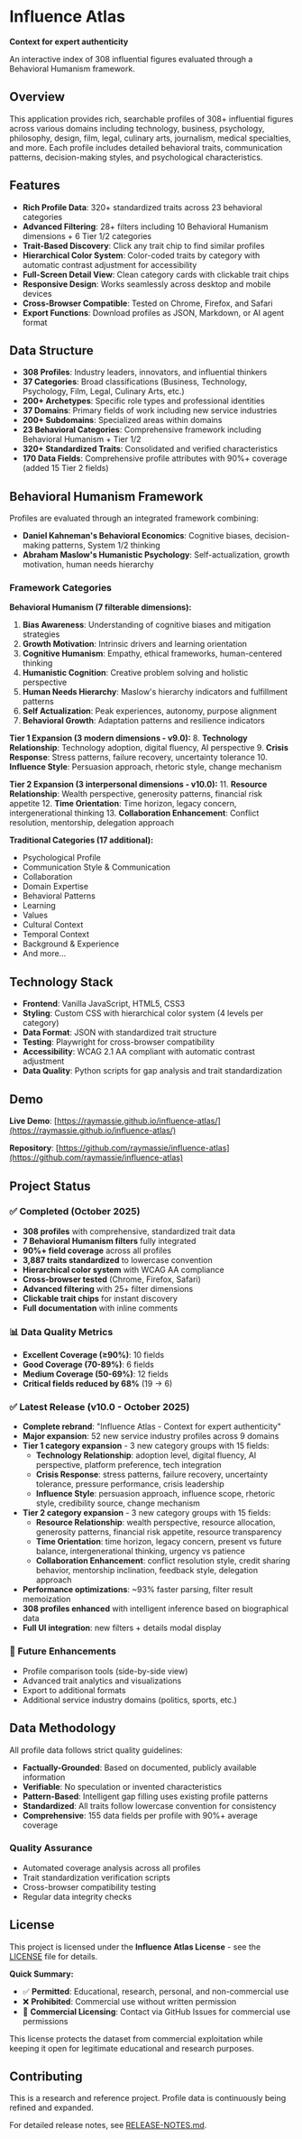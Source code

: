 # Influence Atlas

**Context for expert authenticity**

An interactive index of 308 influential figures evaluated through a Behavioral Humanism framework.

## Overview

This application provides rich, searchable profiles of 308+ influential figures across various domains including technology, business, psychology, philosophy, design, film, legal, culinary arts, journalism, medical specialties, and more. Each profile includes detailed behavioral traits, communication patterns, decision-making styles, and psychological characteristics.

## Features

- **Rich Profile Data**: 320+ standardized traits across 23 behavioral categories
- **Advanced Filtering**: 28+ filters including 10 Behavioral Humanism dimensions + 6 Tier 1/2 categories
- **Trait-Based Discovery**: Click any trait chip to find similar profiles
- **Hierarchical Color System**: Color-coded traits by category with automatic contrast adjustment for accessibility
- **Full-Screen Detail View**: Clean category cards with clickable trait chips
- **Responsive Design**: Works seamlessly across desktop and mobile devices
- **Cross-Browser Compatible**: Tested on Chrome, Firefox, and Safari
- **Export Functions**: Download profiles as JSON, Markdown, or AI agent format

## Data Structure

- **308 Profiles**: Industry leaders, innovators, and influential thinkers
- **37 Categories**: Broad classifications (Business, Technology, Psychology, Film, Legal, Culinary Arts, etc.)
- **200+ Archetypes**: Specific role types and professional identities
- **37 Domains**: Primary fields of work including new service industries
- **200+ Subdomains**: Specialized areas within domains
- **23 Behavioral Categories**: Comprehensive framework including Behavioral Humanism + Tier 1/2
- **320+ Standardized Traits**: Consolidated and verified characteristics
- **170 Data Fields**: Comprehensive profile attributes with 90%+ coverage (added 15 Tier 2 fields)

## Behavioral Humanism Framework

Profiles are evaluated through an integrated framework combining:
- **Daniel Kahneman's Behavioral Economics**: Cognitive biases, decision-making patterns, System 1/2 thinking
- **Abraham Maslow's Humanistic Psychology**: Self-actualization, growth motivation, human needs hierarchy

### Framework Categories

**Behavioral Humanism (7 filterable dimensions):**
1. **Bias Awareness**: Understanding of cognitive biases and mitigation strategies
2. **Growth Motivation**: Intrinsic drivers and learning orientation  
3. **Cognitive Humanism**: Empathy, ethical frameworks, human-centered thinking
4. **Humanistic Cognition**: Creative problem solving and holistic perspective
5. **Human Needs Hierarchy**: Maslow's hierarchy indicators and fulfillment patterns
6. **Self Actualization**: Peak experiences, autonomy, purpose alignment
7. **Behavioral Growth**: Adaptation patterns and resilience indicators

**Tier 1 Expansion (3 modern dimensions - v9.0):**
8. **Technology Relationship**: Technology adoption, digital fluency, AI perspective
9. **Crisis Response**: Stress patterns, failure recovery, uncertainty tolerance
10. **Influence Style**: Persuasion approach, rhetoric style, change mechanism

**Tier 2 Expansion (3 interpersonal dimensions - v10.0):**
11. **Resource Relationship**: Wealth perspective, generosity patterns, financial risk appetite
12. **Time Orientation**: Time horizon, legacy concern, intergenerational thinking
13. **Collaboration Enhancement**: Conflict resolution, mentorship, delegation approach

**Traditional Categories (17 additional):**
- Psychological Profile
- Communication Style & Communication
- Collaboration
- Domain Expertise
- Behavioral Patterns
- Learning
- Values
- Cultural Context
- Temporal Context
- Background & Experience
- And more...

## Technology Stack

- **Frontend**: Vanilla JavaScript, HTML5, CSS3
- **Styling**: Custom CSS with hierarchical color system (4 levels per category)
- **Data Format**: JSON with standardized trait structure
- **Testing**: Playwright for cross-browser compatibility
- **Accessibility**: WCAG 2.1 AA compliant with automatic contrast adjustment
- **Data Quality**: Python scripts for gap analysis and trait standardization

## Demo

**Live Demo**: [https://raymassie.github.io/influence-atlas/](https://raymassie.github.io/influence-atlas/)

**Repository**: [https://github.com/raymassie/influence-atlas](https://github.com/raymassie/influence-atlas)

## Project Status

### ✅ Completed (October 2025)
- **308 profiles** with comprehensive, standardized trait data
- **7 Behavioral Humanism filters** fully integrated
- **90%+ field coverage** across all profiles
- **3,887 traits standardized** to lowercase convention
- **Hierarchical color system** with WCAG AA compliance
- **Cross-browser tested** (Chrome, Firefox, Safari)
- **Advanced filtering** with 25+ filter dimensions
- **Clickable trait chips** for instant discovery
- **Full documentation** with inline comments

### 📊 Data Quality Metrics
- **Excellent Coverage (≥90%)**: 10 fields
- **Good Coverage (70-89%)**: 6 fields
- **Medium Coverage (50-69%)**: 12 fields
- **Critical fields reduced by 68%** (19 → 6)

### ✅ Latest Release (v10.0 - October 2025)
- **Complete rebrand**: "Influence Atlas - Context for expert authenticity"
- **Major expansion**: 52 new service industry profiles across 9 domains
- **Tier 1 category expansion** - 3 new category groups with 15 fields:
  - **Technology Relationship**: adoption level, digital fluency, AI perspective, platform preference, tech integration
  - **Crisis Response**: stress patterns, failure recovery, uncertainty tolerance, pressure performance, crisis leadership
  - **Influence Style**: persuasion approach, influence scope, rhetoric style, credibility source, change mechanism
- **Tier 2 category expansion** - 3 new category groups with 15 fields:
  - **Resource Relationship**: wealth perspective, resource allocation, generosity patterns, financial risk appetite, resource transparency
  - **Time Orientation**: time horizon, legacy concern, present vs future balance, intergenerational thinking, urgency vs patience
  - **Collaboration Enhancement**: conflict resolution style, credit sharing behavior, mentorship inclination, feedback style, delegation approach
- **Performance optimizations**: ~93% faster parsing, filter result memoization
- **308 profiles enhanced** with intelligent inference based on biographical data
- **Full UI integration**: new filters + details modal display

### 🎯 Future Enhancements
- Profile comparison tools (side-by-side view)
- Advanced trait analytics and visualizations
- Export to additional formats
- Additional service industry domains (politics, sports, etc.)

## Data Methodology

All profile data follows strict quality guidelines:

- **Factually-Grounded**: Based on documented, publicly available information
- **Verifiable**: No speculation or invented characteristics
- **Pattern-Based**: Intelligent gap filling uses existing profile patterns
- **Standardized**: All traits follow lowercase convention for consistency
- **Comprehensive**: 155 data fields per profile with 90%+ average coverage

### Quality Assurance
- Automated coverage analysis across all profiles
- Trait standardization verification scripts
- Cross-browser compatibility testing
- Regular data integrity checks

## License

This project is licensed under the **Influence Atlas License** - see the [LICENSE](LICENSE) file for details.

**Quick Summary:**
- ✅ **Permitted**: Educational, research, personal, and non-commercial use
- ❌ **Prohibited**: Commercial use without written permission
- 📧 **Commercial Licensing**: Contact via GitHub Issues for commercial use permissions

This license protects the dataset from commercial exploitation while keeping it open for legitimate educational and research purposes.

## Contributing

This is a research and reference project. Profile data is continuously being refined and expanded.

For detailed release notes, see [RELEASE-NOTES.md](RELEASE-NOTES.md).

